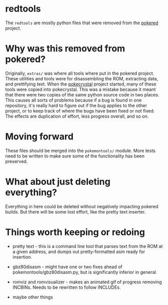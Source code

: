 # redtools

The `redtools` are mostly python files that were removed from the
[pokered](https://github.com/iimarckus/pokered) project.

# Why was this removed from pokered?

Originally, `extras/` was where all tools where put in the pokered project.
These utilities and tools were for disassembling the ROM, extracting data, and
prettifying text. When the
[pokecrystal](https://github.com/kanzure/pokecrystal) project started, many of
these tools were copied into pokecrystal. This was a mistake because it meant
that there were two copies of the same python source code in two places. This
causes all sorts of problems because if a bug is found in one repository, it's
really hard to figure out if the bug applies to the other project, or to keep
track of where the bugs have been fixed or not fixed. The effects are
duplication of effort, less progress overall, and so on.

# Moving forward

These files should be merged into the `pokemontools/` module. More tests need
to be written to make sure some of the functionality has been preserved.

# What about just deleting everything?

Everything in here could be deleted without negatively impacting pokered
builds. But there will be some lost effort, like the pretty text inserter.

# Things worth keeping or redoing

* pretty text - this is a command line tool that parses text from the ROM at a
  given address, and dumps out pretty-formatted asm ready for insertion.

* gbz80disasm - might have one or two fixes ahead of
  pokemontools/gbz80disasm.py, but is significantly inferior in general.

* romviz and romvisualizer - makes an animated gif of progress removing
  INCBINs. Needs to be rewritten to follow INCLUDEs.

* maybe other things
